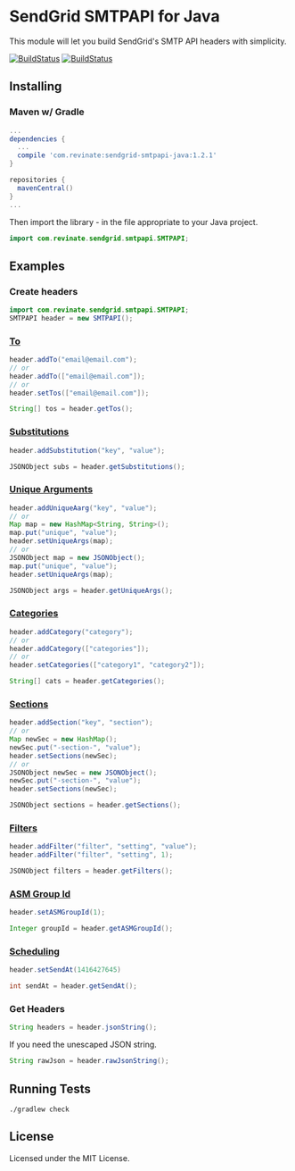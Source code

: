 # SendGrid SMTPAPI for Java

This module will let you build SendGrid's SMTP API headers with simplicity.

[![BuildStatus](https://travis-ci.org/revinate/sendgrid-smtpapi-java.svg?branch=master)](https://travis-ci.org/revinate/sendgrid-smtpapi-java)
[![BuildStatus](https://maven-badges.herokuapp.com/maven-central/com.revinate/sendgrid-smtpapi-java/badge.svg)](https://maven-badges.herokuapp.com/maven-central/com.revinate/sendgrid-smtpapi-java)

## Installing

### Maven w/ Gradle

```groovy
...
dependencies {
  ...
  compile 'com.revinate:sendgrid-smtpapi-java:1.2.1'
}

repositories {
  mavenCentral()
}
...
```

Then import the library - in the file appropriate to your Java project.

```java
import com.revinate.sendgrid.smtpapi.SMTPAPI;
```

## Examples

### Create headers

```java
import com.revinate.sendgrid.smtpapi.SMTPAPI;
SMTPAPI header = new SMTPAPI();
```

### [To](http://sendgrid.com/docs/API_Reference/SMTP_API/index.html)
```java
header.addTo("email@email.com");
// or
header.addTo(["email@email.com"]);
// or
header.setTos(["email@email.com"]);

String[] tos = header.getTos();
```

### [Substitutions](http://sendgrid.com/docs/API_Reference/SMTP_API/substitution_tags.html)

```java
header.addSubstitution("key", "value");

JSONObject subs = header.getSubstitutions();
```

### [Unique Arguments](http://sendgrid.com/docs/API_Reference/SMTP_API/unique_arguments.html)

```java
header.addUniqueAarg("key", "value");
// or
Map map = new HashMap<String, String>();
map.put("unique", "value");
header.setUniqueArgs(map);
// or
JSONObject map = new JSONObject();
map.put("unique", "value");
header.setUniqueArgs(map);

JSONObject args = header.getUniqueArgs();
```
### [Categories](http://sendgrid.com/docs/API_Reference/SMTP_API/categories.html)

```java
header.addCategory("category");
// or
header.addCategory(["categories"]);
// or
header.setCategories(["category1", "category2"]);

String[] cats = header.getCategories();
```

### [Sections](http://sendgrid.com/docs/API_Reference/SMTP_API/section_tags.html)

```java
header.addSection("key", "section");
// or
Map newSec = new HashMap();
newSec.put("-section-", "value");
header.setSections(newSec);
// or
JSONObject newSec = new JSONObject();
newSec.put("-section-", "value");
header.setSections(newSec);

JSONObject sections = header.getSections();
```

### [Filters](http://sendgrid.com/docs/API_Reference/SMTP_API/apps.html)

```java
header.addFilter("filter", "setting", "value");
header.addFilter("filter", "setting", 1);

JSONObject filters = header.getFilters();
```

### [ASM Group Id](https://sendgrid.com/docs/User_Guide/advanced_suppression_manager.html)

```java
header.setASMGroupId(1);

Integer groupId = header.getASMGroupId();
```

### [Scheduling](https://sendgrid.com/docs/API_Reference/SMTP_API/scheduling_parameters.html)

```java
header.setSendAt(1416427645)

int sendAt = header.getSendAt();
```

### Get Headers

```java
String headers = header.jsonString();
```

If you need the unescaped JSON string.
```java
String rawJson = header.rawJsonString();
```

## Running Tests

```
./gradlew check
```

## License

Licensed under the MIT License.
